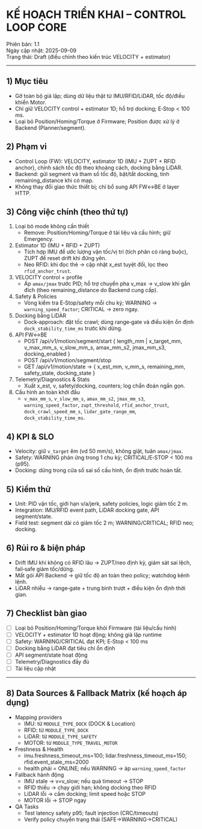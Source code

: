 # KẾ HOẠCH TRIỂN KHAI – CONTROL LOOP CORE

Phiên bản: 1.1  
Ngày cập nhật: 2025-09-09  
Trạng thái: Draft (điều chỉnh theo kiến trúc VELOCITY + estimator)

---

## 1) Mục tiêu
- Gỡ toàn bộ giả lập; dùng dữ liệu thật từ IMU/RFID/LiDAR, tốc độ/điều khiển Motor.
- Chỉ giữ VELOCITY control + estimator 1D; hỗ trợ docking; E‑Stop < 100 ms.
- Loại bỏ Position/Homing/Torque ở Firmware; Position được xử lý ở Backend (Planner/segment).

## 2) Phạm vi
- Control Loop (FW): VELOCITY, estimator 1D (IMU + ZUPT + RFID anchor), chính sách tốc độ theo khoảng cách, docking bằng LiDAR.
- Backend: gửi segment và tham số tốc độ, bật/tắt docking, tính remaining_distance khi có map.
- Không thay đổi giao thức thiết bị; chỉ bổ sung API FW↔BE ở layer HTTP.

## 3) Công việc chính (theo thứ tự)
1. Loại bỏ mode không cần thiết
   - Remove: Position/Homing/Torque ở tài liệu và cấu hình; giữ Emergency.
2. Estimator 1D (IMU + RFID + ZUPT)
   - Tích hợp IMU để ước lượng vận tốc/vị trí (tích phân có ràng buộc), ZUPT để reset drift khi đứng yên.
   - Neo RFID: khi đọc thẻ → cập nhật x_est tuyệt đối, lọc theo `rfid_anchor_trust`.
3. VELOCITY control + profile
   - Áp `amax/jmax` trước PID; hỗ trợ chuyển pha v_max → v_slow khi gần đích (theo remaining_distance do Backend cung cấp).
4. Safety & Policies
   - Vòng kiểm tra E‑Stop/safety mỗi chu kỳ; WARNING → `warning_speed_factor`; CRITICAL → zero ngay.
5. Docking bằng LiDAR
   - Dock‑approach: đặt tốc crawl; dùng range‑gate và điều kiện ổn định `dock_stability_time_ms` trước khi dừng.
6. API FW↔BE
   - POST /api/v1/motion/segment/start { length_mm | x_target_mm, v_max_mm_s, v_slow_mm_s, amax_mm_s2, jmax_mm_s3, docking_enabled }
   - POST /api/v1/motion/segment/stop
   - GET /api/v1/motion/state → { x_est_mm, v_mm_s, remaining_mm, safety_state, docking_state }
7. Telemetry/Diagnostics & Stats
   - Xuất x_est, v, safety/docking, counters; log chẩn đoán ngắn gọn.
8. Cấu hình an toàn khởi đầu
   - `v_max_mm_s`, `v_slow_mm_s`, `amax_mm_s2`, `jmax_mm_s3`, `warning_speed_factor`, `zupt_threshold`, `rfid_anchor_trust`, `dock_crawl_speed_mm_s`, `lidar_gate_range_mm`, `dock_stability_time_ms`.

## 4) KPI & SLO
- Velocity: giữ `v_target` êm (vd 50 mm/s), không giật, tuân `amax/jmax`.
- Safety: WARNING phản ứng trong 1 chu kỳ; CRITICAL/E‑STOP < 100 ms (p95).
- Docking: dừng trong cửa sổ sai số cấu hình, ổn định trước hoàn tất.

## 5) Kiểm thử
- Unit: PID vận tốc, giới hạn v/a/jerk, safety policies, logic giảm tốc 2 m.
- Integration: IMU/RFID event path, LiDAR docking gate, API segment/state.
- Field test: segment dài có giảm tốc 2 m; WARNING/CRITICAL; RFID neo; docking.

## 6) Rủi ro & biện pháp
- Drift IMU khi không có RFID lâu → ZUPT/neo định kỳ, giám sát sai lệch, fail‑safe giảm tốc/dừng.
- Mất gói API Backend → giữ tốc độ an toàn theo policy; watchdog kênh lệnh.
- LiDAR nhiễu → range‑gate + trung bình trượt + điều kiện ổn định thời gian.

## 7) Checklist bàn giao
- [ ] Loại bỏ Position/Homing/Torque khỏi Firmware (tài liệu/cấu hình)
- [ ] VELOCITY + estimator 1D hoạt động; không giả lập runtime
- [ ] Safety: WARNING/CRITICAL đạt KPI; E‑Stop < 100 ms
- [ ] Docking bằng LiDAR đạt tiêu chí ổn định
- [ ] API segment/state hoạt động
- [ ] Telemetry/Diagnostics đầy đủ
- [ ] Tài liệu cập nhật

---

## 8) Data Sources & Fallback Matrix (kế hoạch áp dụng)
- Mapping providers
  - IMU: từ `MODULE_TYPE_DOCK` (DOCK & Location)
  - RFID: từ `MODULE_TYPE_DOCK`
  - LiDAR: từ `MODULE_TYPE_SAFETY`
  - MOTOR: từ `MODULE_TYPE_TRAVEL_MOTOR`
- Freshness & Health
  - imu.freshness_timeout_ms=100; lidar.freshness_timeout_ms=150; rfid.event_stale_ms=2000
  - health phải = ONLINE; nếu WARNING → áp `warning_speed_factor`
- Fallback hành động
  - IMU stale → v=v_slow; nếu quá timeout → STOP
  - RFID thiếu → chạy giới hạn; không docking theo RFID
  - LiDAR lỗi → cấm docking; limit speed hoặc STOP
  - MOTOR lỗi → STOP ngay
- QA Tasks
  - Test latency safety p95; fault injection (CRC/timeouts)
  - Verify policy chuyển trạng thái (SAFE→WARNING→CRITICAL)
